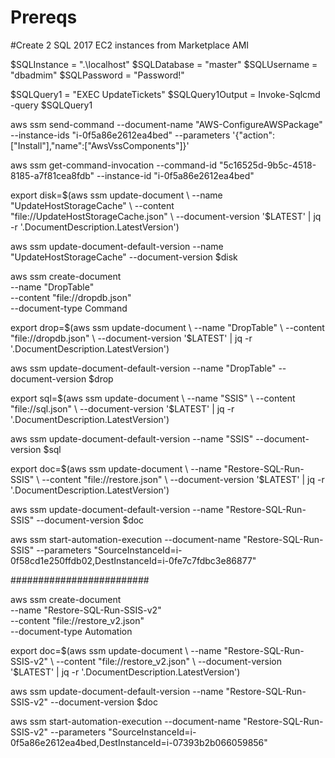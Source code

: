 # Prereqs
#Create 2 SQL 2017 EC2 instances from Marketplace AMI

$SQLInstance = ".\localhost"
$SQLDatabase = "master"
$SQLUsername = "dbadmim"
$SQLPassword = "Password!" 

$SQLQuery1 = "EXEC UpdateTickets"
$SQLQuery1Output = Invoke-Sqlcmd -query $SQLQuery1 

aws ssm send-command --document-name "AWS-ConfigureAWSPackage" --instance-ids "i-0f5a86e2612ea4bed" --parameters '{"action":["Install"],"name":["AwsVssComponents"]}'

aws ssm get-command-invocation --command-id "5c16525d-9b5c-4518-8185-a7f81cea8fdb" --instance-id "i-0f5a86e2612ea4bed"

export disk=$(aws ssm update-document \
    --name "UpdateHostStorageCache" \
    --content "file://UpdateHostStorageCache.json" \
    --document-version '$LATEST' | jq -r '.DocumentDescription.LatestVersion')

aws ssm update-document-default-version --name "UpdateHostStorageCache" --document-version $disk

aws ssm create-document \
    --name "DropTable" \
    --content "file://dropdb.json" \
    --document-type Command

export drop=$(aws ssm update-document \
    --name "DropTable" \
    --content "file://dropdb.json" \
    --document-version '$LATEST' | jq -r '.DocumentDescription.LatestVersion')

aws ssm update-document-default-version --name "DropTable" --document-version $drop


export sql=$(aws ssm update-document \
    --name "SSIS" \
    --content "file://sql.json" \
    --document-version '$LATEST' | jq -r '.DocumentDescription.LatestVersion')

aws ssm update-document-default-version --name "SSIS" --document-version $sql

export doc=$(aws ssm update-document \
    --name "Restore-SQL-Run-SSIS" \
    --content "file://restore.json" \
    --document-version '$LATEST' | jq -r '.DocumentDescription.LatestVersion')

aws ssm update-document-default-version --name "Restore-SQL-Run-SSIS" --document-version $doc

aws ssm start-automation-execution --document-name "Restore-SQL-Run-SSIS" --parameters "SourceInstanceId=i-0f58cd1e250ffdb02,DestInstanceId=i-0fe7c7fdbc3e86877"

#########################

aws ssm create-document \
    --name "Restore-SQL-Run-SSIS-v2" \
    --content "file://restore_v2.json" \
    --document-type Automation


export doc=$(aws ssm update-document \
    --name "Restore-SQL-Run-SSIS-v2" \
    --content "file://restore_v2.json" \
    --document-version '$LATEST' | jq -r '.DocumentDescription.LatestVersion')

aws ssm update-document-default-version --name "Restore-SQL-Run-SSIS-v2" --document-version $doc

aws ssm start-automation-execution --document-name "Restore-SQL-Run-SSIS-v2" --parameters "SourceInstanceId=i-0f5a86e2612ea4bed,DestInstanceId=i-07393b2b066059856"